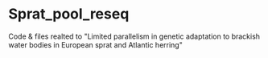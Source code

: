 # Sprat_pool_reseq
Code &amp; files realted to "Limited parallelism in genetic adaptation to brackish water bodies in European sprat and Atlantic herring"
